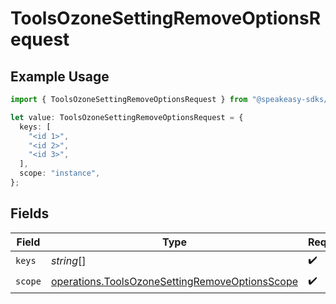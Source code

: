 # ToolsOzoneSettingRemoveOptionsRequest

## Example Usage

```typescript
import { ToolsOzoneSettingRemoveOptionsRequest } from "@speakeasy-sdks/bluesky/models/operations";

let value: ToolsOzoneSettingRemoveOptionsRequest = {
  keys: [
    "<id 1>",
    "<id 2>",
    "<id 3>",
  ],
  scope: "instance",
};
```

## Fields

| Field                                                                                                            | Type                                                                                                             | Required                                                                                                         | Description                                                                                                      |
| ---------------------------------------------------------------------------------------------------------------- | ---------------------------------------------------------------------------------------------------------------- | ---------------------------------------------------------------------------------------------------------------- | ---------------------------------------------------------------------------------------------------------------- |
| `keys`                                                                                                           | *string*[]                                                                                                       | :heavy_check_mark:                                                                                               | N/A                                                                                                              |
| `scope`                                                                                                          | [operations.ToolsOzoneSettingRemoveOptionsScope](../../models/operations/toolsozonesettingremoveoptionsscope.md) | :heavy_check_mark:                                                                                               | N/A                                                                                                              |